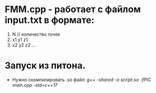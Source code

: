 # FMM.cpp - работает с файлом input.txt в формате:
1) N // количество точек
2) x1 y1 z1
3) x2 y2 z2
...

# Запуск из питона.
- Нужно скомпилировать .so файл: *g++ -shared -o script.so -fPIC main.cpp -std=c++17*

